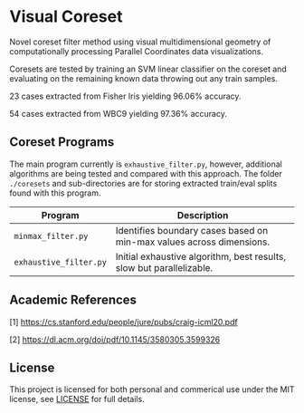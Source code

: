 # Visual Coreset

Novel coreset filter method using visual multidimensional geometry of computationally processing Parallel Coordinates data visualizations.

Coresets are tested by training an SVM linear classifier on the coreset and evaluating on the remaining known data throwing out any train samples.

23 cases extracted from Fisher Iris yielding 96.06% accuracy.

54 cases extracted from WBC9 yielding 97.36% accuracy.

## Coreset Programs

The main program currently is `exhaustive_filter.py`, however, additional algorithms are being tested and compared with this approach. The folder `./coresets` and sub-directories are for storing extracted train/eval splits found with this program.

| Program | Description |
|---------|-------------|
| `minmax_filter.py` | Identifies boundary cases based on min-max values across dimensions. |
| `exhaustive_filter.py` | Initial exhaustive algorithm, best results, slow but parallelizable. |

## Academic References

[1] <https://cs.stanford.edu/people/jure/pubs/craig-icml20.pdf>

[2] <https://dl.acm.org/doi/pdf/10.1145/3580305.3599326>

## License

This project is licensed for both personal and commerical use under the MIT license, see [LICENSE](LICENSE) for full details.
